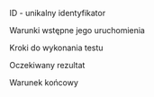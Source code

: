 
 ID - unikalny identyfikator

Warunki wstępne jego uruchomienia

Kroki do wykonania testu

Oczekiwany rezultat

Warunek końcowy
